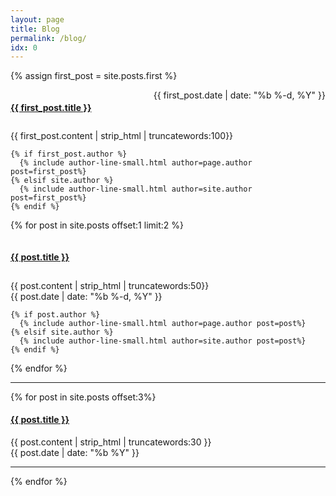 ```yaml
---
layout: page
title: Blog
permalink: /blog/
idx: 0
---
```


{% assign first_post = site.posts.first %}
<div class="m-b-1 col-md-12">
  <div class="border-underline" style="display: flex; flex-direction: row; justify-content: space-between; margin-bottom: 10px;">
    <a class="post-link link-black" href="{{ first_post.url | prepend: site.github.url }}">
        <h4 class="ellipsis">{{ first_post.title }}</h4>
    </a>
    <span class="text-muted text-small">{{ first_post.date | date: "%b %-d, %Y" }}</span>
  </div>

  <div class="post m-b-3">
    {{ first_post.content | strip_html | truncatewords:100}}


    {% if first_post.author %}
      {% include author-line-small.html author=page.author post=first_post%}
    {% elsif site.author %}
      {% include author-line-small.html author=site.author post=first_post%}
    {% endif %}
</div>

{% for post in site.posts offset:1 limit:2 %}
<div class="col-md-6 m-b-3">
  <div class="border-underline" style="display: flex; flex-direction: row; width: 100%; justify-content: space-between; margin-bottom: 10px;">
    <a class="post-link link-black" href="{{ post.url | prepend: site.github.url }}">
        <h4 class="ellipsis">{{ post.title }}</h4>
    </a>
  </div>

  <div class="post">
    {{ post.content | strip_html | truncatewords:50}}
    <div class="text-muted text-small">{{ post.date | date: "%b %-d, %Y" }}</div>

    {% if post.author %}
      {% include author-line-small.html author=page.author post=post%}
    {% elsif site.author %}
      {% include author-line-small.html author=site.author post=post%}
    {% endif %}
</div>
{% endfor %}

<div class="col-xs-12">
  <hr />
</div>

{% for post in site.posts offset:3%}
<div class="col-md-12">
  <div class="col-xs-12 col-md-10 col-xs-12">
    <a class="post-link link-black" href="{{ post.url | prepend: site.github.url }}">
        <h4 class="">{{ post.title }}</h4>
    </a>
    <div class="text-small text-muted">
      {{ post.content | strip_html | truncatewords:30 }}
    </div>
  </div>
  <div class="col-xs-12 col-md-2 text-muted text-small">{{ post.date | date: "%b %Y" }}</div>
</div>
<div class="col-xs-12 m-b-1">
  <hr />
</div>
{% endfor %}
